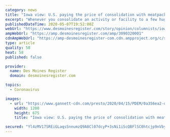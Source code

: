 ```yaml
---
category: news
title: "Iowa view: U.S. paying the price of consolidation with meatpacking COVID-19 outbreaks"
excerpt: "Whenever you consolidate an activity or facility to a few huge ones, you get efficiency of scale. But you increase risk and vulnerability. The coronavirus pandemic spreading through factory slaughterhouses is an example."
publishedDateTime: 2020-05-07T19:52:00Z
webUrl: "https://www.desmoinesregister.com/story/opinion/columnists/iowa-view/2020/05/07/united-states-paying-price-consolidation-meat-packing-covid-19-outbreaks/3090320001/"
ampWebUrl: "https://amp.desmoinesregister.com/amp/3090320001"
cdnAmpWebUrl: "https://amp-desmoinesregister-com.cdn.ampproject.org/c/s/amp.desmoinesregister.com/amp/3090320001"
type: article
quality: 58
heat: 58
published: false

provider:
  name: Des Moines Register
  domain: desmoinesregister.com

topics:
  - Coronavirus

images:
  - url: "https://www.gannett-cdn.com/presto/2020/04/15/PDEM/0a356ea2-d9c0-4752-ac3c-26bb4d5d5621-tyson_waterloo_pic.jpg?auto=webp&crop=1392,783,x500,y0&format=pjpg&width=1200"
    width: 1200
    height: 675
    title: "Iowa view: U.S. paying the price of consolidation with meatpacking COVID-19 outbreaks"

secured: "Yl4zMV17SREiGLaqsSnnumzQ9A8Cl07dcyP+3sNi1iScQBFlSC0htcjp9nVbytmxbXirr3vKD8Kdsfl8F/NDx6GizWySRkGoY7+SajxvcCheBMBtya1q27/1YMcrdqBEFERwfh5OS4bRQcJE1Kcn5dX/3KM8c+ADJMX2QNdY30SRo8qa2IGLLozBVek/9+0D0mRKPrMSZ9m7o7bkzuVLjwzx9gyg9j4SAwaSegR7iTkpNrIwIGukBofTIoX3KHeC4wa2kzTdzQ+HHNspbcjXN3ytzuReWBpNI+zGG2k6JmhzDF112IP0ny/GTMShW5akIt5PgeXmHWOwU2xdxXnPe/Uqn7bowOn6dqsbVa8mMOORqNxxTBTDxx1yzAaDsdTIK1iw4u5A5Gdm21Uc3b9VNZPo4PCy2rYUSMkQTffVhQ8ZUzb7VnlIw4hul/EUpyga5yhvzoliiH9vP83WhNdSewFar5Dydwfp1QClIIgJ2t4=;k7h8f6xfu5HptNDqveH9Dw=="
---
```


